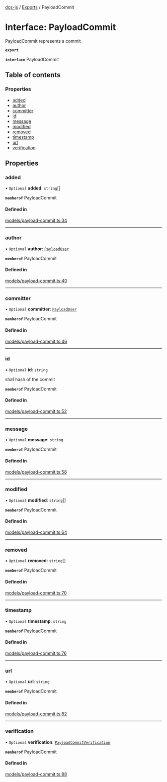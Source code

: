 [dcs-js](../README.md) / [Exports](../modules.md) / PayloadCommit

# Interface: PayloadCommit

PayloadCommit represents a commit

**`export`**

**`interface`** PayloadCommit

## Table of contents

### Properties

- [added](PayloadCommit.md#added)
- [author](PayloadCommit.md#author)
- [committer](PayloadCommit.md#committer)
- [id](PayloadCommit.md#id)
- [message](PayloadCommit.md#message)
- [modified](PayloadCommit.md#modified)
- [removed](PayloadCommit.md#removed)
- [timestamp](PayloadCommit.md#timestamp)
- [url](PayloadCommit.md#url)
- [verification](PayloadCommit.md#verification)

## Properties

### <a id="added" name="added"></a> added

• `Optional` **added**: `string`[]

**`memberof`** PayloadCommit

#### Defined in

[models/payload-commit.ts:34](https://github.com/unfoldingWord/dcs-js/blob/b29eb7a/models/payload-commit.ts#L34)

___

### <a id="author" name="author"></a> author

• `Optional` **author**: [`PayloadUser`](PayloadUser.md)

**`memberof`** PayloadCommit

#### Defined in

[models/payload-commit.ts:40](https://github.com/unfoldingWord/dcs-js/blob/b29eb7a/models/payload-commit.ts#L40)

___

### <a id="committer" name="committer"></a> committer

• `Optional` **committer**: [`PayloadUser`](PayloadUser.md)

**`memberof`** PayloadCommit

#### Defined in

[models/payload-commit.ts:46](https://github.com/unfoldingWord/dcs-js/blob/b29eb7a/models/payload-commit.ts#L46)

___

### <a id="id" name="id"></a> id

• `Optional` **id**: `string`

sha1 hash of the commit

**`memberof`** PayloadCommit

#### Defined in

[models/payload-commit.ts:52](https://github.com/unfoldingWord/dcs-js/blob/b29eb7a/models/payload-commit.ts#L52)

___

### <a id="message" name="message"></a> message

• `Optional` **message**: `string`

**`memberof`** PayloadCommit

#### Defined in

[models/payload-commit.ts:58](https://github.com/unfoldingWord/dcs-js/blob/b29eb7a/models/payload-commit.ts#L58)

___

### <a id="modified" name="modified"></a> modified

• `Optional` **modified**: `string`[]

**`memberof`** PayloadCommit

#### Defined in

[models/payload-commit.ts:64](https://github.com/unfoldingWord/dcs-js/blob/b29eb7a/models/payload-commit.ts#L64)

___

### <a id="removed" name="removed"></a> removed

• `Optional` **removed**: `string`[]

**`memberof`** PayloadCommit

#### Defined in

[models/payload-commit.ts:70](https://github.com/unfoldingWord/dcs-js/blob/b29eb7a/models/payload-commit.ts#L70)

___

### <a id="timestamp" name="timestamp"></a> timestamp

• `Optional` **timestamp**: `string`

**`memberof`** PayloadCommit

#### Defined in

[models/payload-commit.ts:76](https://github.com/unfoldingWord/dcs-js/blob/b29eb7a/models/payload-commit.ts#L76)

___

### <a id="url" name="url"></a> url

• `Optional` **url**: `string`

**`memberof`** PayloadCommit

#### Defined in

[models/payload-commit.ts:82](https://github.com/unfoldingWord/dcs-js/blob/b29eb7a/models/payload-commit.ts#L82)

___

### <a id="verification" name="verification"></a> verification

• `Optional` **verification**: [`PayloadCommitVerification`](PayloadCommitVerification.md)

**`memberof`** PayloadCommit

#### Defined in

[models/payload-commit.ts:88](https://github.com/unfoldingWord/dcs-js/blob/b29eb7a/models/payload-commit.ts#L88)
